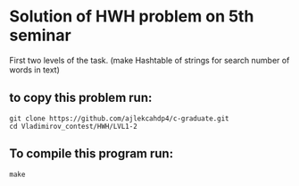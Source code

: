 # Solution of HWH problem on 5th seminar
First two levels of the task. (make Hashtable of strings for search number of words in text)
## to copy this problem run:
```
git clone https://github.com/ajlekcahdp4/c-graduate.git
cd Vladimirov_contest/HWH/LVL1-2
```
## To compile this program run:
```
make
```
